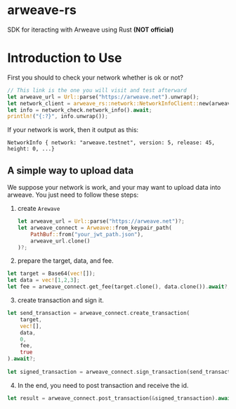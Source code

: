 # arweave-rs

SDK for iteracting with Arweave using Rust **(NOT official)**

# Introduction to Use

First you should to check your network whether is ok or not?

```rust
// This link is the one you will visit and test afterward
let arweave_url = Url::parse("https://arweave.net").unwrap();
let network_client = arweave_rs::network::NetworkInfoClient::new(arweave_url);
let info = network_check.network_info().await;
println!("{:?}", info.unwrap());
```

If your network is work, then it output as this:

```
NetworkInfo { network: "arweave.testnet", version: 5, release: 45, height: 0, ...}
```

## A simple way to upload data

We suppose your network is work, and your may want to upload data into arweave. You just need to follow these steps:

1. create `Arewave`

   ```rust
   let arweave_url = Url::parse("https://arweave.net")?;
   let arweave_connect = Arweave::from_keypair_path(
       PathBuf::from("your_jwt_path.json"),
       arweave_url.clone()
   )?;
   ```

   

2. prepare the target, data, and fee.

```rust
let target = Base64(vec![]);
let data = vec![1,2,3];
let fee = arweave_connect.get_fee(target.clone(), data.clone()).await?;
```

3. create transaction and sign it.

```rust
let send_transaction = arweave_connect.create_transaction(
    target,
    vec![],
    data,
    0,
    fee,
    true
).await?;
        
let signed_transaction = arweave_connect.sign_transaction(send_transaction)?;
```

4. In the end, you need to post transaction and receive the id.

```rust
let result = arweave_connect.post_transaction(&signed_transaction).await?;
```



